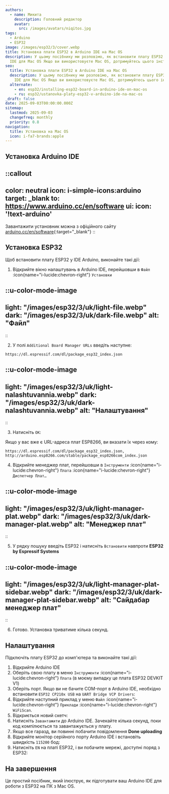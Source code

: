 ```yaml
---
authors:
  - name: Микита
    description: Головний редактор
    avatar:
      src: /images/avatars/niqitos.jpg
tags:
  - Arduino
  - ESP32
image: /images/esp32/3/cover.webp
title: Установка плати ESP32 в Arduino IDE на Mac OS
description: У цьому посібнику ми розповімо, як встановити плату ESP32 в Arduino
  IDE для Mac OS Якщо ви використовуєте Mac OS, дотримуйтесь цього інструкції.
seo:
  title: Установка плати ESP32 в Arduino IDE на Mac OS
  description: У цьому посібнику ми розповімо, як встановити плату ESP32 в Arduino
    IDE для Mac OS Якщо ви використовуєте Mac OS, дотримуйтесь цього інструкції.
  alternate:
    - en: esp32/installing-esp32-board-in-arduino-ide-on-mac-os
    - ru: esp32/ustanovka-platy-esp32-v-arduino-ide-na-mac-os
_draft: false
date: 2025-09-03T00:00:00.000Z
sitemap:
  lastmod: 2025-09-03
  changefreq: monthly
  priority: 0.8
navigation:
  title: Установка на Mac OS
  icon: i-fa7-brands:apple
---
```


## Установка Arduino IDE

::callout
---
color: neutral
icon: i-simple-icons:arduino
target: _blank
to: https://www.arduino.cc/en/software
ui:
  icon: '!text-arduino'
---
Завантажити установник можна з офіційного сайту [arduino.cc/en/software](https://www.arduino.cc/en/software){:target="_blank"}
::

## Установка ESP32

Щоб встановити плату ESP32 у IDE Arduino, виконайте такі дії:

1. Відкрийте вікно налаштувань в Arduino IDE, перейшовши в `Файл` :icon{name="i-lucide:chevron-right"} `Установки`

::u-color-mode-image
---
light: "/images/esp32/3/uk/light-file.webp"
dark: "/images/esp32/3/uk/dark-file.webp"
alt: "Файл"
---
::

2. У полі `Additional Board Manager URLs` введіть наступне:

```text
https://dl.espressif.com/dl/package_esp32_index.json
```

::u-color-mode-image
---
light: "/images/esp32/3/uk/light-nalashtuvannia.webp"
dark: "/images/esp32/3/uk/dark-nalashtuvannia.webp"
alt: "Налаштування"
---
::

3. Натисніть `ОК`:

Якщо у вас вже є URL-адреса плат ESP8266, ви вказати їх через кому:
```
https://dl.espressif.com/dl/package_esp32_index.json, http://arduino.esp8266.com/stable/package_esp8266com_index.json
```

4. Відкрийте менеджер плат, перейшовши в `Інструменти` :icon{name="i-lucide:chevron-right"} `Плата` :icon{name="i-lucide:chevron-right"} `Диспетчер Плат…`

::u-color-mode-image
---
light: "/images/esp32/3/uk/light-manager-plat.webp"
dark: "/images/esp32/3/uk/dark-manager-plat.webp"
alt: "Менеджер плат"
---
::

5. У рядку пошуку введіть ESP32 і натисніть `Встановити` навпроти **ESP32 by Espressif Systems**

::u-color-mode-image
---
light: "/images/esp32/3/uk/light-manager-plat-sidebar.webp"
dark: "/images/esp32/3/uk/dark-manager-plat-sidebar.webp"
alt: "Сайдабар менеджер плат"
---
::

6. Готово. Установка триватиме кілька секунд.

## Налаштування

Підключіть плату ESP32 до комп'ютера та виконайте такі дії:

1. Відкрийте Arduino IDE
2. Оберіть свою плату в меню `Інструменти` :icon{name="i-lucide:chevron-right"} `Плата` (в моєму випадку це плата ESP32 DEVKIT V1)
3. Оберіть порт. Якщо ви не бачите COM-порт в Arduino IDE, необхідно встановити `ESP32 CP210x USB` на `UART Bridge VCP Drivers`:
4. Відкрийте наступний приклад у меню `Файл` :icon{name="i-lucide:chevron-right"} `Приклади` :icon{name="i-lucide:chevron-right"} `WiFiScan`.
5. Відкриється новий скетч:
6. Натисніть `Завантажити` до Arduino IDE. Зачекайте кілька секунд, поки код компілюється та завантажується у плату.
7. Якщо все гаразд, ви повинні побачити повідомлення **Done uploading**
8. Відкрийте монітор серійного порту Arduino IDE і встановіть швидкість `115200` бод: 
9. Натисніть `EN` на платі ESP32, і ви побачите мережі, доступні поряд з ESP32:

## На завершення

Це простий посібник, який ілюструє, як підготувати ваш Arduino IDE для роботи з ESP32 на ПК з Mac OS.
